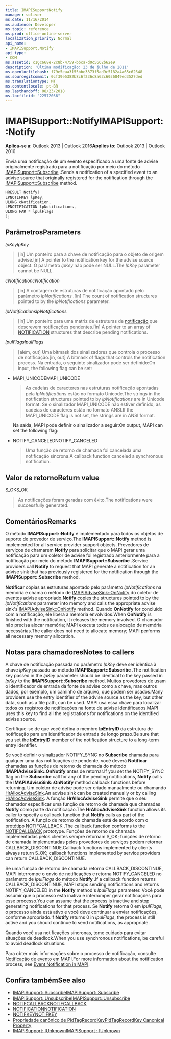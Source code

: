 ```yaml
---
title: IMAPISupportNotify
manager: soliver
ms.date: 11/16/2014
ms.audience: Developer
ms.topic: reference
ms.prod: office-online-server
localization_priority: Normal
api_name:
- IMAPISupport.Notify
api_type:
- COM
ms.assetid: c16c668e-2c8b-4759-bbca-d0c5662b62e9
description: 'Última modificação: 23 de julho de 2011'
ms.openlocfilehash: f79e5eaa3155bbe3373f5ad9c5182a4a65c62648
ms.sourcegitcommit: 0cf39e5382b8c6f236c8a63c6036849ed3527ded
ms.translationtype: MT
ms.contentlocale: pt-BR
ms.lasthandoff: 08/23/2018
ms.locfileid: "22572036"
---
```

# <a name="imapisupportnotify"></a><span data-ttu-id="63a3e-103">IMAPISupport::Notify</span><span class="sxs-lookup"><span data-stu-id="63a3e-103">IMAPISupport::Notify</span></span>

<span data-ttu-id="63a3e-104">**Aplica-se a**: Outlook 2013 | Outlook 2016</span><span class="sxs-lookup"><span data-stu-id="63a3e-104">**Applies to**: Outlook 2013 | Outlook 2016</span></span> 
  
<span data-ttu-id="63a3e-105">Envia uma notificação de um evento especificado a uma fonte de advise originalmente registrado para a notificação por meio do método [IMAPISupport::Subscribe](imapisupport-subscribe.md) .</span><span class="sxs-lookup"><span data-stu-id="63a3e-105">Sends a notification of a specified event to an advise source that originally registered for the notification through the [IMAPISupport::Subscribe](imapisupport-subscribe.md) method.</span></span> 
  
```cpp
HRESULT Notify(
LPNOTIFKEY lpKey,
ULONG cNotification,
LPNOTIFICATION lpNotifications,
ULONG FAR * lpulFlags
);
```

## <a name="parameters"></a><span data-ttu-id="63a3e-106">Parâmetros</span><span class="sxs-lookup"><span data-stu-id="63a3e-106">Parameters</span></span>

<span data-ttu-id="63a3e-107">_lpKey_</span><span class="sxs-lookup"><span data-stu-id="63a3e-107">_lpKey_</span></span>
  
> <span data-ttu-id="63a3e-108">[in] Um ponteiro para a chave de notificação para o objeto de origem advise.</span><span class="sxs-lookup"><span data-stu-id="63a3e-108">[in] A pointer to the notification key for the advise source object.</span></span> <span data-ttu-id="63a3e-109">O parâmetro _lpKey_ não pode ser NULL.</span><span class="sxs-lookup"><span data-stu-id="63a3e-109">The  _lpKey_ parameter cannot be NULL.</span></span> 
    
<span data-ttu-id="63a3e-110">_cNotification_</span><span class="sxs-lookup"><span data-stu-id="63a3e-110">_cNotification_</span></span>
  
> <span data-ttu-id="63a3e-111">[in] A contagem de estruturas de notificação apontado pelo parâmetro _lpNotifications_ .</span><span class="sxs-lookup"><span data-stu-id="63a3e-111">[in] The count of notification structures pointed to by the  _lpNotifications_ parameter.</span></span> 
    
<span data-ttu-id="63a3e-112">_lpNotifications_</span><span class="sxs-lookup"><span data-stu-id="63a3e-112">_lpNotifications_</span></span>
  
> <span data-ttu-id="63a3e-113">[in] Um ponteiro para uma matriz de estruturas de [notificação](notification.md) que descrevem notificações pendentes.</span><span class="sxs-lookup"><span data-stu-id="63a3e-113">[in] A pointer to an array of [NOTIFICATION](notification.md) structures that describe pending notifications.</span></span> 
    
<span data-ttu-id="63a3e-114">_lpulFlags_</span><span class="sxs-lookup"><span data-stu-id="63a3e-114">_lpulFlags_</span></span>
  
> <span data-ttu-id="63a3e-115">[além, out] Uma bitmask dos sinalizadores que controla o processo de notificação.</span><span class="sxs-lookup"><span data-stu-id="63a3e-115">[in, out] A bitmask of flags that controls the notification process.</span></span> <span data-ttu-id="63a3e-116">Na entrada, o seguinte sinalizador pode ser definido:</span><span class="sxs-lookup"><span data-stu-id="63a3e-116">On input, the following flag can be set:</span></span>
    
  - <span data-ttu-id="63a3e-117">MAPI_UNICODE</span><span class="sxs-lookup"><span data-stu-id="63a3e-117">MAPI_UNICODE</span></span> 
    
    > <span data-ttu-id="63a3e-118">As cadeias de caracteres nas estruturas notificação apontadas pela _lpNotifications_ estão no formato Unicode.</span><span class="sxs-lookup"><span data-stu-id="63a3e-118">The strings in the notification structures pointed to by  _lpNotifications_ are in Unicode format.</span></span> <span data-ttu-id="63a3e-119">Se o sinalizador MAPI_UNICODE não estiver definido, as cadeias de caracteres estão no formato ANSI.</span><span class="sxs-lookup"><span data-stu-id="63a3e-119">If the MAPI_UNICODE flag is not set, the strings are in ANSI format.</span></span> 

    <span data-ttu-id="63a3e-120">Na saída, MAPI pode definir o sinalizador a seguir:</span><span class="sxs-lookup"><span data-stu-id="63a3e-120">On output, MAPI can set the following flag:</span></span>
        
  - <span data-ttu-id="63a3e-121">NOTIFY_CANCELED</span><span class="sxs-lookup"><span data-stu-id="63a3e-121">NOTIFY_CANCELED</span></span> 
    
    > <span data-ttu-id="63a3e-122">Uma função de retorno de chamada foi cancelada uma notificação síncrona.</span><span class="sxs-lookup"><span data-stu-id="63a3e-122">A callback function canceled a synchronous notification.</span></span>
    
## <a name="return-value"></a><span data-ttu-id="63a3e-123">Valor de retorno</span><span class="sxs-lookup"><span data-stu-id="63a3e-123">Return value</span></span>

<span data-ttu-id="63a3e-124">S_OK</span><span class="sxs-lookup"><span data-stu-id="63a3e-124">S_OK</span></span> 
  
> <span data-ttu-id="63a3e-125">As notificações foram geradas com êxito.</span><span class="sxs-lookup"><span data-stu-id="63a3e-125">The notifications were successfully generated.</span></span>
    
## <a name="remarks"></a><span data-ttu-id="63a3e-126">Comentários</span><span class="sxs-lookup"><span data-stu-id="63a3e-126">Remarks</span></span>

<span data-ttu-id="63a3e-127">O método **IMAPISupport::Notify** é implementado para todos os objetos de suporte de provedor de serviço.</span><span class="sxs-lookup"><span data-stu-id="63a3e-127">The **IMAPISupport::Notify** method is implemented for all service provider support objects.</span></span> <span data-ttu-id="63a3e-128">Provedores de serviços de chamarem **Notify** para solicitar que o MAPI gerar uma notificação para um coletor de advise foi registrado anteriormente para a notificação por meio do método **IMAPISupport::Subscribe** .</span><span class="sxs-lookup"><span data-stu-id="63a3e-128">Service providers call **Notify** to request that MAPI generate a notification for an advise sink that has previously registered for the notification through the **IMAPISupport::Subscribe** method.</span></span> 
  
<span data-ttu-id="63a3e-129">**Notificar** cópias as estruturas apontado pelo parâmetro _lpNotifications_ na memória e chama o método de [IMAPIAdviseSink::OnNotify](imapiadvisesink-onnotify.md) do coletor de eventos advise apropriado.</span><span class="sxs-lookup"><span data-stu-id="63a3e-129">**Notify** copies the structures pointed to by the  _lpNotifications_ parameter into memory and calls the appropriate advise sink's [IMAPIAdviseSink::OnNotify](imapiadvisesink-onnotify.md) method.</span></span> <span data-ttu-id="63a3e-130">Quando **OnNotify** for concluído com a notificação, ele libera a memória envolvidos.</span><span class="sxs-lookup"><span data-stu-id="63a3e-130">When **OnNotify** is finished with the notification, it releases the memory involved.</span></span> <span data-ttu-id="63a3e-131">O chamador não precisa alocar memória; MAPI executa todos os alocação de memória necessárias.</span><span class="sxs-lookup"><span data-stu-id="63a3e-131">The caller does not need to allocate memory; MAPI performs all necessary memory allocation.</span></span> 
  
## <a name="notes-to-callers"></a><span data-ttu-id="63a3e-132">Notas para chamadores</span><span class="sxs-lookup"><span data-stu-id="63a3e-132">Notes to callers</span></span>

<span data-ttu-id="63a3e-133">A chave de notificação passada no parâmetro _lpKey_ deve ser idêntica à chave _lpKey_ passado ao método **IMAPISupport::Subscribe** .</span><span class="sxs-lookup"><span data-stu-id="63a3e-133">The notification key passed in the  _lpKey_ parameter should be identical to the key passed in  _lpKey_ to the **IMAPISupport::Subscribe** method.</span></span> <span data-ttu-id="63a3e-134">Muitos provedores de usam o identificador de entrada da fonte de advise como a chave, mas outros dados, por exemplo, um caminho de arquivo, que podem ser usados.</span><span class="sxs-lookup"><span data-stu-id="63a3e-134">Many providers use the entry identifier of the advise source as the key, but other data, such as a file path, can be used.</span></span> <span data-ttu-id="63a3e-135">MAPI usa essa chave para localizar todos os registros de notificações na fonte de advise identificados.</span><span class="sxs-lookup"><span data-stu-id="63a3e-135">MAPI uses this key to find all the registrations for notifications on the identified advise source.</span></span> 
  
<span data-ttu-id="63a3e-136">Certifique-se de que você defina o membro **lpEntryID** da estrutura de notificação para um identificador de entrada de longo prazo.</span><span class="sxs-lookup"><span data-stu-id="63a3e-136">Be sure that you set the **lpEntryID** member of the notification structure to a long-term entry identifier.</span></span> 
  
<span data-ttu-id="63a3e-137">Se você definir o sinalizador NOTIFY_SYNC no **Subscribe** chamada para qualquer uma das notificações de pendente, você deverá **Notificar** chamadas as funções de retorno de chamada do método **IMAPIAdviseSink::OnNotify** antes de retornar.</span><span class="sxs-lookup"><span data-stu-id="63a3e-137">If you set the NOTIFY_SYNC flag on the **Subscribe** call for any of the pending notifications, **Notify** calls the **IMAPIAdviseSink::OnNotify** method callback functions before returning.</span></span> <span data-ttu-id="63a3e-138">Um coletor de advise pode ser criado manualmente ou chamando [HrAllocAdviseSink](hrallocadvisesink.md).</span><span class="sxs-lookup"><span data-stu-id="63a3e-138">An advise sink can be created manually or by calling [HrAllocAdviseSink](hrallocadvisesink.md).</span></span> <span data-ttu-id="63a3e-139">A função **HrAllocAdviseSink** permite que o seu chamador especificar uma função de retorno de chamada que chamadas **Notify** como parte da notificação.</span><span class="sxs-lookup"><span data-stu-id="63a3e-139">The **HrAllocAdviseSink** function allows its caller to specify a callback function that **Notify** calls as part of the notification.</span></span> <span data-ttu-id="63a3e-140">A função de retorno de chamada está de acordo com o protótipo [NOTIFCALLBACK](notifcallback.md) .</span><span class="sxs-lookup"><span data-stu-id="63a3e-140">The callback function conforms to the [NOTIFCALLBACK](notifcallback.md) prototype.</span></span> <span data-ttu-id="63a3e-141">Funções de retorno de chamada implementadas pelos clientes sempre retornam S_OK; funções de retorno de chamada implementadas pelos provedores de serviços podem retornar CALLBACK_DISCONTINUE.</span><span class="sxs-lookup"><span data-stu-id="63a3e-141">Callback functions implemented by clients always return S_OK; callback functions implemented by service providers can return CALLBACK_DISCONTINUE.</span></span> 
  
<span data-ttu-id="63a3e-142">Se uma função de retorno de chamada retorna CALLBACK_DISCONTINUE, MAPI interrompe o envio de notificações e retorna NOTIFY_CANCELED no parâmetro de _lpulFlags_ do método **Notify** .</span><span class="sxs-lookup"><span data-stu-id="63a3e-142">If a callback function returns CALLBACK_DISCONTINUE, MAPI stops sending notifications and returns NOTIFY_CANCELED in the **Notify** method's  _lpulFlags_ parameter.</span></span> <span data-ttu-id="63a3e-143">Você pode assumir que o processo está inativa e interromper gerar notificações para esse processo.</span><span class="sxs-lookup"><span data-stu-id="63a3e-143">You can assume that the process is inactive and stop generating notifications for that process.</span></span> <span data-ttu-id="63a3e-144">Se **Notify** retorna 0 em _lpulFlags_, o processo ainda está ativo e você deve continuar a enviar notificações, conforme apropriado.</span><span class="sxs-lookup"><span data-stu-id="63a3e-144">If **Notify** returns 0 in  _lpulFlags_, the process is still active and you should continue to send notifications, as appropriate.</span></span>
  
<span data-ttu-id="63a3e-145">Quando você usa notificações síncronas, tome cuidado para evitar situações de deadlock.</span><span class="sxs-lookup"><span data-stu-id="63a3e-145">When you use synchronous notifications, be careful to avoid deadlock situations.</span></span>
  
<span data-ttu-id="63a3e-146">Para obter mais informações sobre o processo de notificação, consulte [Notificação de evento em MAPI](event-notification-in-mapi.md).</span><span class="sxs-lookup"><span data-stu-id="63a3e-146">For more information about the notification process, see [Event Notification in MAPI](event-notification-in-mapi.md).</span></span> 
  
## <a name="see-also"></a><span data-ttu-id="63a3e-147">Confira também</span><span class="sxs-lookup"><span data-stu-id="63a3e-147">See also</span></span>

- [<span data-ttu-id="63a3e-148">IMAPISupport::Subscribe</span><span class="sxs-lookup"><span data-stu-id="63a3e-148">IMAPISupport::Subscribe</span></span>](imapisupport-subscribe.md)  
- [<span data-ttu-id="63a3e-149">IMAPISupport::Unsubscribe</span><span class="sxs-lookup"><span data-stu-id="63a3e-149">IMAPISupport::Unsubscribe</span></span>](imapisupport-unsubscribe.md)  
- [<span data-ttu-id="63a3e-150">NOTIFCALLBACK</span><span class="sxs-lookup"><span data-stu-id="63a3e-150">NOTIFCALLBACK</span></span>](notifcallback.md) 
- [<span data-ttu-id="63a3e-151">NOTIFICATION</span><span class="sxs-lookup"><span data-stu-id="63a3e-151">NOTIFICATION</span></span>](notification.md)  
- [<span data-ttu-id="63a3e-152">NOTIFKEY</span><span class="sxs-lookup"><span data-stu-id="63a3e-152">NOTIFKEY</span></span>](notifkey.md)  
- [<span data-ttu-id="63a3e-153">Propriedade canônico de PidTagRecordKey</span><span class="sxs-lookup"><span data-stu-id="63a3e-153">PidTagRecordKey Canonical Property</span></span>](pidtagrecordkey-canonical-property.md)  
- [<span data-ttu-id="63a3e-154">IMAPISupport: IUnknown</span><span class="sxs-lookup"><span data-stu-id="63a3e-154">IMAPISupport : IUnknown</span></span>](imapisupportiunknown.md)

